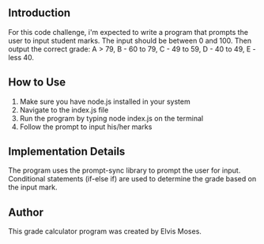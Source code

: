 ## Introduction
For this code challenge, i'm expected to write a program that prompts the user to input student marks. The input should be between 0 and 100. Then output the correct grade: 
A > 79, B - 60 to 79, C -  49 to 59, D - 40 to 49, E - less 40.
## How to Use
1. Make sure you have node.js installed in your system
2. Navigate to the index.js file
3. Run the program by typing node index.js on the terminal
4. Follow the prompt to input his/her marks
## Implementation Details
The program uses the prompt-sync library to prompt the user for input.
Conditional statements (if-else if) are used to determine the grade based on the input mark.
## Author
This grade calculator program was created by Elvis Moses.

